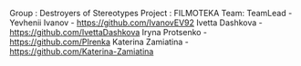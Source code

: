 Group : Destroyers of Stereotypes
Project : FILMOTEKA
Team: 
    TeamLead - Yevhenii Ivanov - https://github.com/IvanovEV92
    Ivetta Dashkova - https://github.com/IvettaDashkova
    Iryna Protsenko - https://github.com/PIrenka
    Katerina Zamiatina - https://github.com/Katerina-Zamiatina


